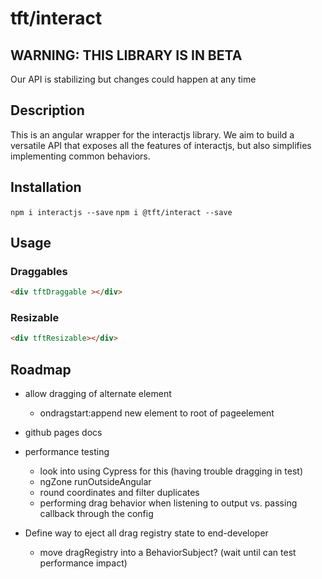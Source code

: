 
# tft/interact

## WARNING: THIS LIBRARY IS IN BETA 
Our API is stabilizing but changes could happen at any time

## Description
This is an angular wrapper for the interactjs library. We aim to build a versatile API that exposes all the features of interactjs, but also simplifies implementing common behaviors.

## Installation

`npm i interactjs --save`
`npm i @tft/interact --save`

## Usage

### Draggables

```html
<div tftDraggable ></div>
```

### Resizable

```html
<div tftResizable></div>
```

## Roadmap
- allow dragging of alternate element
  - ondragstart:append new element to root of pageelement
- github pages docs 
- performance testing
  - look into using Cypress for this (having trouble dragging in test)
  - ngZone runOutsideAngular
  - round coordinates and filter duplicates
  - performing drag behavior when listening to output vs. passing callback through the config

- Define way to eject all drag registry state to end-developer
  - move dragRegistry into a BehaviorSubject? (wait until can test performance impact)
